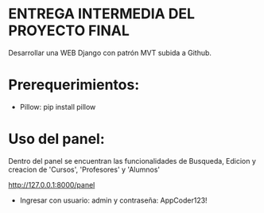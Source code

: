 # ENTREGA INTERMEDIA DEL PROYECTO FINAL

Desarrollar una WEB Django con patrón MVT subida a Github.


# Prerequerimientos:

- Pillow: pip install pillow

# Uso del panel:
Dentro del panel se encuentran las funcionalidades de Busqueda, Edicion y creacion de 'Cursos', 'Profesores' y 'Alumnos'

http://127.0.0.1:8000/panel
- Ingresar con usuario: admin y contraseña: AppCoder123!


